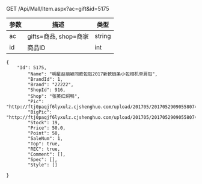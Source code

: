 GET /Api/Mall/Item.aspx?ac=gift&id=5175


| 参数          | 描述                  | 类型   |
| ------------- | -------------         | -----  |
| ac            | gifts=商品, shop=商家 | string |
| id            | 商品ID                | int    |

```
{
    "Id": 5175,
        "Name": "明星赵丽颖同款包包2017新款链条小包相机单肩包",
        "BrandId": 1,
        "Brand": "22222",
        "ShopId": 916,
        "Shop": "张英红焖鸭",
        "Pic": "http://ftj0paqjf6lyxulz.cjshenghuo.com/upload/201705/201705290905580742.jpg",
        "BigPic": "http://ftj0paqjf6lyxulz.cjshenghuo.com/upload/201705/201705290905580742.jpg",
        "Stock": 19,
        "Price": 50.0,
        "Point": 50,
        "SaleNum": 1,
        "Top": true,
        "REC": true,
        "Comment": [],
        "Spec": [],
        "Style": []

}
```
